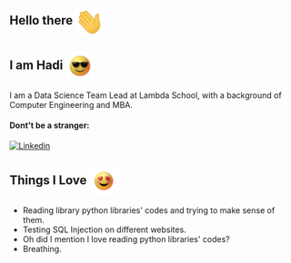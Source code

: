 ## Hello there&nbsp;<img align="center" src="https://raw.githubusercontent.com/hadi-M/Hadi-M/master/resources/Wave.gif" width="50px">
## I am Hadi&nbsp;<img align="center" src="resources/Sunglasses.gif" width="50px">

I am a Data Science Team Lead at Lambda School, with a background of Computer Engineering and MBA.

#### Dont't be a stranger:
[![Linkedin](https://img.shields.io/badge/-LinkedIn-blue?style=flat&logo=Linkedin&logoColor=white)](https://www.linkedin.com/in/hadi-modares/)





## Things I Love&nbsp;<img align="center" src="resources/HeartEyes.gif" width="50px">
- Reading library python libraries' codes and trying to make sense of them.
- Testing SQL Injection on different websites.
- Oh did I mention I love reading python libraries' codes?
- Breathing.


<!--
**hadi-M/Hadi-M** is a ✨ _special_ ✨ repository because its `README.md` (this file) appears on your GitHub profile.

Here are some ideas to get you started:

- 🔭 I’m currently working on ...
- 🌱 I’m currently learning ...
- 👯 I’m looking to collaborate on ...
- 🤔 I’m looking for help with ...
- 💬 Ask me about ...
- 📫 How to reach me: ...
- 😄 Pronouns: ...
- ⚡ Fun fact: ...
-->
